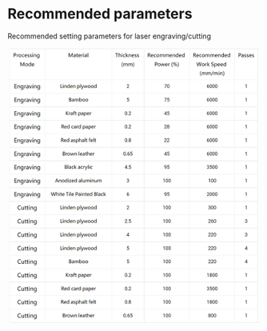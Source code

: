 # Recommended parameters

Recommended setting parameters for laser engraving/cutting

![](./images/recommended-parameters-1.png)
